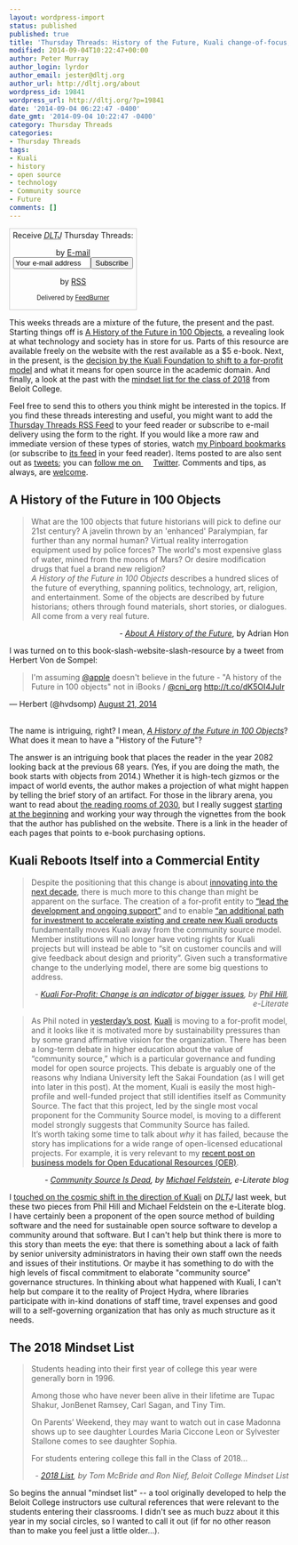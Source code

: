 ```yaml
---
layout: wordpress-import
status: published
published: true
title: 'Thursday Threads: History of the Future, Kuali change-of-focus, 2018 Mindset List'
modified: 2014-09-04T10:22:47+00:00
author: Peter Murray
author_login: lyrdor
author_email: jester@dltj.org
author_url: http://dltj.org/about
wordpress_id: 19841
wordpress_url: http://dltj.org/?p=19841
date: '2014-09-04 06:22:47 -0400'
date_gmt: '2014-09-04 10:22:47 -0400'
category: Thursday Threads
categories:
- Thursday Threads
tags:
- Kuali
- history
- open source
- technology
- Community source
- Future
comments: []
---
```

<div id="feedburner-thursday-threads-email-2014w35" class="wp-caption alignright noprint noFrontPage" style="width: 230px;">
<form style="border: 1px solid rgb(204, 204, 204); padding: 3px; margin: 0pt; text-align: center;" action="http://feedburner.google.com/fb/a/mailverify" method="post" target="popupwindow" onsubmit="window.open('http://feedburner.google.com/fb/a/mailverify?uri=thursday-threads', 'popupwindow', 'scrollbars=yes,width=550,height=520');return true">Receive <i><acronym title="Disruptive Library Technology Jester">DLTJ</acronym></i> Thursday Threads:</p>
<p>by&nbsp;<a href="http://feedburner.google.com/fb/a/mailverify?uri=thursday-threads&amp;loc=en_US" title="D.L.T.J. Thursday Threads Email Subscription">E-mail</a><br /><input style="width: 140px;" name="email" value="Your e-mail address" onfocus="if (this.defaultValue==this.value) this.value = ''" type="text"/><input value="thursday-threads" name="uri" type="hidden"/><input name="loc" value="en_US" type="hidden"/><input value="Subscribe" type="submit"/></p>
<p>by&nbsp;<a href="http://feeds.dltj.org/thursday-threads/" title="D.L.T.J. Thursday Threads RSS Feed">RSS</a>
<p style="font-size: 80%;">Delivered by <a href="http://feedburner.google.com" target="_blank" title="Google Feedburner Service">FeedBurner</a></p>
</form>
</div>
<p>This weeks threads are a mixture of the future, the present and the past.  Starting things off is <a href="/article/thursday-threads-2014w35/#p19841-100-objects">A History of the Future in 100 Objects</a>, a revealing look at what technology and society has in store for us.  Parts of this resource are available freely on the website with the rest available as a $5 e-book.  Next, in the present, is the <a href="/article/thursday-threads-2014w35/#p19841-kuali">decision by the Kuali Foundation to shift to a for-profit model</a> and what it means for open source in the academic domain.  And finally, a look at the past with the <a href="/article/thursday-threads-2014w35/#p19841-mindset-list">mindset list for the class of 2018</a> from Beloit College.</p>
<p>Feel free to send this to others you think might be interested in the topics.  If you find these threads interesting and useful, you might want to add the <a title="RSS Feed for DLTJ Thursday Threads" href="http://feeds.dltj.org/thursday-threads/">Thursday Threads RSS Feed</a> to your feed reader or subscribe to e-mail delivery using the form to the right.  If you would like a more raw and immediate version of these types of stories, watch <a title="Peter Murray | Pinboard" href="http://pinboard.in/u:dltj">my Pinboard bookmarks</a> (or subscribe to <a title="RSS feed for Peter Murray's Pinboard account" href="http://feeds.pinboard.in/rss/u:dltj/">its feed</a> in your feed reader).  Items posted to are also sent out as <a title="Peter Murray's Twitter page" href="https://twitter.com/DataG">tweets</a>; you can <a target="_blank" href="https://twitter.com/intent/user?screen_name=DataG">follow me on <span style="background-image: url('//si0.twimg.com/images/dev/cms/intents/bird/bird_blue/bird_16_blue.png'); background-repeat: no-repeat; padding-left: 18px;">Twitter</span></a>.  Comments and tips, as always, are <a href="/contact">welcome</a>.</p>
<h2 id="p19841-100-objects">A History of the Future in 100 Objects</h2>
<blockquote><p>What are the 100 objects that future historians will pick to define our 21st century? A javelin thrown by an 'enhanced' Paralympian, far further than any normal human? Virtual reality interrogation equipment used by police forces? The world's most expensive glass of water, mined from the moons of Mars? Or desire modification drugs that fuel a brand new religion?<br />
<em>A History of the Future in 100 Objects</em> describes a hundred slices of the future of everything, spanning politics, technology, art, religion, and entertainment. Some of the objects are described by future historians; others through found materials, short stories, or dialogues. All come from a very real future.</p></blockquote>
<div style="text-align: right; width: 100%;"><cite>- <a href="http://ahistoryofthefuture.org/about/" title="A History of the Future in 100 Objects">About A History of the Future</a></cite>, by Adrian Hon</div>
<p>I was turned on to this book-slash-website-slash-resource by a tweet from Herbert Von de Sompel:</p>
<blockquote class="twitter-tweet" lang="en"><p>I&#39;m assuming <a href="https://twitter.com/Apple">@apple</a> doesn&#39;t believe in the future - "A history of the Future in 100 objects" not in iBooks / <a href="https://twitter.com/cni_org">@cni_org</a> <a href="http://t.co/dK5OI4JuIr" title="http://t.co/dK5OI4JuIr">http://t.co/dK5OI4JuIr</a></p></blockquote>
<p>&mdash; Herbert (@hvdsomp) <a href="https://twitter.com/hvdsomp/status/502264807576195072">August 21, 2014</a></p>
<p><script async src="//platform.twitter.com/widgets.js" charset="utf-8"></script><br />
The name is intriguing, right?  I mean, <em><a href="http://ahistoryofthefuture.org/" title="A History of the Future in 100 Objects homepage">A History of the Future in 100 Objects</a></em>? What does it mean to have a "History of the Future"?</p>
<p>The answer is an intriguing book that places the reader in the year 2082 looking back at the previous 68 years.  (Yes, if you are doing the math, the book starts with objects from 2014.)  Whether it is high-tech gizmos or the impact of world events, the author makes a projection of what might happen by telling the brief story of an artifact.  For those in the library arena, you want to read about <a href="http://ahistoryofthefuture.org/reading-rooms/" title="Reading Rooms | A History of the Future in 100 Objects">the reading rooms of 2030</a>, but I really suggest <a href="http://ahistoryofthefuture.org/ankle-surveillance-monitors/" title="Ankle Surveillance Monitors | A History of the Future in 100 Objects">starting at the beginning</a> and working your way through the vignettes from the book that the author has published on the website.  There is a link in the header of each pages that points to e-book purchasing options.</p>
<h2 id="p19841-kuali">Kuali Reboots Itself into a Commercial Entity</h2>
<blockquote><p>Despite the positioning that this change is about <a href="https://blog.kuali.org/?p=1">innovating&nbsp;into the next decade</a>, there is much more to this change than might be apparent on the surface. The creation of a for-profit entity to&nbsp;<a href="http://web.archive.org/web/20140826165041/https://blog.kuali.org/?p=37" title="Kuali 2.0 FAQs">&ldquo;lead the development and ongoing support&rdquo;</a> and to enable&nbsp;<a href="https://blog.kuali.org/?p=39">&ldquo;an additional path for investment to accelerate existing and create new Kuali products</a> fundamentally moves Kuali away from the community source model. Member institutions&nbsp;will no longer have voting rights for Kuali projects&nbsp;but will instead be able to&nbsp;&ldquo;sit on customer councils and will give feedback about design and priority&rdquo;. Given such a transformative change to the underlying model,&nbsp;there are some big questions to address.
<div style="text-align: right; width: 100%;"><cite>- <a href="http://mfeldstein.com/kuali-profit-change-indicator-bigger-issues/" title="Kuali For-Profit: Change is an indicator of bigger issues | e-Literate">Kuali For-Profit: Change is an indicator of bigger issues</a>, by <a href="http://mfeldstein.com/author/phil-hill/" title="Archives -e-Literate">Phil Hill</a>, e-Literate</cite></div>
</blockquote>
<blockquote><p>As Phil noted in <a title="Kuali For-Profit: Change is an indicator of bigger issues | e-Literate" href="http://mfeldstein.com/kuali-profit-change-indicator-bigger-issues/">yesterday&rsquo;s post</a>, <a href="http://www.kuali.org/" title="Kuali Foundation">Kuali</a> is moving to a for-profit model, and it looks like it is motivated more by sustainability pressures than by some grand affirmative vision for the organization. There has been a long-term debate in higher education about the value of &ldquo;community source,&rdquo; which is a particular governance and funding model for open source projects. This debate is arguably one of the reasons why Indiana University left the Sakai Foundation (as I will get into later in this post). At the moment, Kuali is easily the most high-profile and well-funded project that still identifies itself as Community Source. The fact that this project, led by the single most vocal proponent for the Community Source model, is moving to a different model strongly suggests that Community Source has failed.<br />
It&rsquo;s worth taking some time to talk about <em>why</em> it has failed, because the story has implications for a wide range of open-licensed educational projects. For example, it is very relevant to my <a title="OER and the Future of Knewton | e-Literate" href="http://mfeldstein.com/oer-future-knewton/">recent post on business models for Open Educational Resources (OER)</a>.</p></blockquote>
<div style="text-align: right; width: 100%;"><cite>- <a href="http://mfeldstein.com/community-source-dead/" title="Community Source Is Dead | e-Literate">Community Source Is Dead</a>, by <a href="http://mfeldstein.com/author/michael-feldstein/" title="Archives -e-Literate">Michael Feldstein</a>, e-Literate blog</cite></div>
<p>I <a href="/article/kuali-reboots-into-commercial-entity/" title="Kuali Reboots Itself into a Commercial Entity | Disruptive Library Technology Jester">touched on the cosmic shift in the direction of Kuali</a> on <i><acronym title="Disruptive Library Technology Jester">DLTJ</acronym></i> last week, but these two pieces from Phil Hill and Michael Feldstein on the e-Literate blog.  I have certainly been a proponent of the open source method of building software and the need for sustainable open source software to develop a community around that software.  But I can't help but think there is more to this story than meets the eye: that there is something about a lack of faith by senior university administrators in having their own staff own the needs and issues of their institutions.  Or maybe it has something to do with the high levels of fiscal commitment to elaborate "community source" governance structures.  In thinking about what happened with Kuali, I can't help but compare it to the reality of Project Hydra, where libraries participate with in-kind donations of staff time, travel expenses and good will to a self-governing organization that has only as much structure as it needs.</p>
<h2 id="p19841-mindset-list">The 2018 Mindset List</h2>
<blockquote><p>Students heading into their first year of college this year were generally born in 1996.</p>
<p>Among those who have never been alive in their lifetime are Tupac Shakur, JonBenet Ramsey, Carl Sagan, and Tiny Tim.</p>
<p>On Parents&rsquo; Weekend, they may want to watch out in case Madonna shows up to see daughter Lourdes Maria Ciccone Leon or Sylvester Stallone comes to see daughter Sophia.</p>
<p>For students entering college this fall in the Class of 2018...
<div style="text-align: right; width: 100%;"><cite>- <a href="http://www.beloit.edu/mindset/2018/" title="The Mindset List: 2018 List">2018 List</a>, by Tom McBride and Ron Nief, Beloit College Mindset List</cite></div>
</blockquote>
<p>So begins the annual "mindset list" -- a tool originally developed to help the Beloit College instructors use cultural references that were relevant to the students entering their classrooms.   I didn't see as much buzz about it this year in my social circles, so I wanted to call it out (if for no other reason than to make you feel just a little older...).</p>
